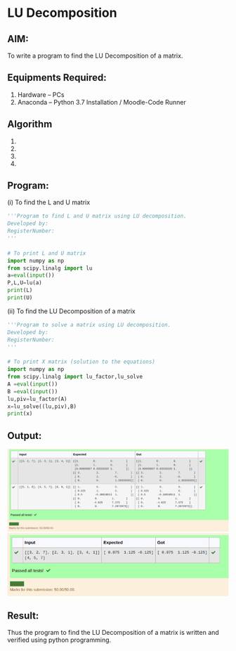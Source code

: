 # LU Decomposition 

## AIM:
To write a program to find the LU Decomposition of a matrix.

## Equipments Required:
1. Hardware – PCs
2. Anaconda – Python 3.7 Installation / Moodle-Code Runner

## Algorithm
1. 
2. 
3. 
4. 

## Program:
(i) To find the L and U matrix
``` python
'''Program to find L and U matrix using LU decomposition.
Developed by: 
RegisterNumber: 
'''

# To print L and U matrix
import numpy as np
from scipy.linalg import lu
a=eval(input())
P,L,U=lu(a)
print(L)
print(U)
```
(ii) To find the LU Decomposition of a matrix
```python
'''Program to solve a matrix using LU decomposition.
Developed by: 
RegisterNumber: 
'''

# To print X matrix (solution to the equations)
import numpy as np
from scipy.linalg import lu_factor,lu_solve
A =eval(input())
B =eval(input())
lu,piv=lu_factor(A)
x=lu_solve((lu,piv),B)
print(x)


```

## Output:
![OUTPUT](ut7.png)
![OUTPUT](ut8.png)


## Result:
Thus the program to find the LU Decomposition of a matrix is written and verified using python programming.

